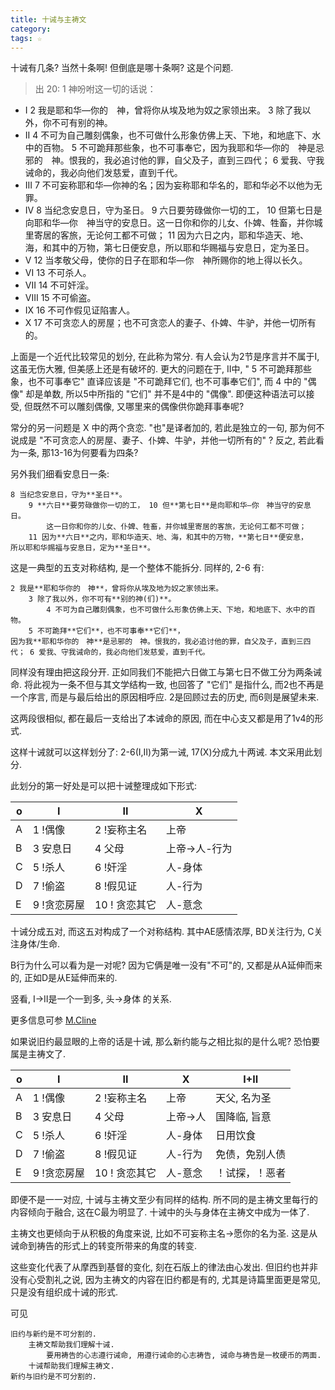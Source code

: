 ```yaml
---
title: 十诫与主祷文
category:
tags: ☆
---
```


十诫有几条? 当然十条啊! 但倒底是哪十条啊? 这是个问题.

> 出 20: 1 神吩咐这一切的话说：
- I 2 我是耶和华―你的　神，曾将你从埃及地为奴之家领出来。 3 除了我以外，你不可有别的神。
- II 4 不可为自己雕刻偶象，也不可做什么形象仿佛上天、下地，和地底下、水中的百物。 5 不可跪拜那些象，也不可事奉它，因为我耶和华―你的　神是忌邪的　神。恨我的，我必追讨他的罪，自父及子，直到三四代； 6 爱我、守我诫命的，我必向他们发慈爱，直到千代。
- III 7 不可妄称耶和华―你神的名；因为妄称耶和华名的，耶和华必不以他为无罪。
- IV 8 当纪念安息日，守为圣日。 9 六日要劳碌做你一切的工， 10 但第七日是向耶和华―你　神当守的安息日。这一日你和你的儿女、仆婢、牲畜，并你城里寄居的客旅，无论何工都不可做； 11 因为六日之内，耶和华造天、地、海，和其中的万物，第七日便安息，所以耶和华赐福与安息日，定为圣日。
- V 12 当孝敬父母，使你的日子在耶和华―你　神所赐你的地上得以长久。
- VI 13 不可杀人。
- VII 14 不可奸淫。
- VIII 15 不可偷盗。
- IX 16 不可作假见证陷害人。
- X 17 不可贪恋人的房屋；也不可贪恋人的妻子、仆婢、牛驴，并他一切所有的。

上面是一个近代比较常见的划分, 在此称为常分. 有人会认为2节是序言并不属于I, 这虽无伤大雅, 但美感上还是有破坏的. 更大的问题在于, II中, " 5 不可跪拜那些象，也不可事奉它" 直译应该是 "不可跪拜它们, 也不可事奉它们", 而 4 中的 "偶像" 却是单数, 所以5中所指的 "它们" 并不是4中的 "偶像". 即便这种语法可以接受, 但既然不可以雕刻偶像, 又哪里来的偶像供你跪拜事奉呢?

常分的另一问题是 X 中的两个贪恋. "也"是译者加的, 若此是独立的一句, 那为何不说成是 "不可贪恋人的房屋、妻子、仆婢、牛驴，并他一切所有的" ? 反之, 若此看为一条, 那13-16为何要看为四条?

另外我们细看安息日一条:

```
8 当纪念安息日，守为**圣日**。
    9 **六日**要劳碌做你一切的工， 10 但**第七日**是向耶和华―你　神当守的安息日。
        这一日你和你的儿女、仆婢、牲畜，并你城里寄居的客旅，无论何工都不可做；
    11 因为**六日**之内，耶和华造天、地、海，和其中的万物，**第七日**便安息，
所以耶和华赐福与安息日，定为**圣日**。
```

这是一典型的五支对称结构, 是一个整体不能拆分. 同样的, 2-6 有:

```
2 我是**耶和华你的　神**，曾将你从埃及地为奴之家领出来。
    3 除了我以外，你不可有**别的神(们)**。
        4 不可为自己雕刻偶象，也不可做什么形象仿佛上天、下地，和地底下、水中的百物。
    5 不可跪拜**它们**，也不可事奉**它们**，
因为我**耶和华你的　神**是忌邪的　神。恨我的，我必追讨他的罪，自父及子，直到三四代； 6 爱我、守我诫命的，我必向他们发慈爱，直到千代。
```

同样没有理由把这段分开. 正如同我们不能把六日做工与第七日不做工分为两条诫命. 将此视为一条不但与其文学结构一致, 也回答了 "它们" 是指什么, 而2也不再是一个序言, 而是与最后给出的原因相呼应. 2是回顾过去的历史, 而6则是展望未来.

这两段很相似, 都在最后一支给出了本诫命的原因, 而在中心支又都是用了1v4的形式.

这样十诫就可以这样划分了: 2-6(I,II)为第一诫, 17(X)分成九十两诫. 本文采用此划分.

此划分的第一好处是可以把十诫整理成如下形式:

o | I           | II            | X
--|-------------|---------------|--------------
A | 1 !偶像     | 2 !妄称主名   | 上帝
B | 3 安息日    | 4 父母        | 上帝->人-行为
C | 5 !杀人     | 6 !奸淫       | 人-身体
D | 7 !偷盗     | 8 !假见证     | 人-行为
E | 9 !贪恋房屋 | 10 ! 贪恋其它 | 人-意念

十诫分成五对, 而这五对构成了一个对称结构. 其中AE感情浓厚, BD关注行为, C关注身体/生命.

B行为什么可以看为是一对呢? 因为它俩是唯一没有"不可"的, 又都是从A延伸而来的, 正如D是从E延伸而来的.

竖看, I->II是一个一到多, 头->身体 的关系.

更多信息可参 [M.Cline](http://www.chaver.com/Before%20Chapter%20and%20Verse/Part%201%20PDF.pdf)

如果说旧约最显眼的上帝的话是十诫, 那么新约能与之相比拟的是什么呢? 恐怕要属是主祷文了.

o | I           | II            | X        | I+II
--|-------------|---------------|----------|---------------
A | 1 !偶像     | 2 !妄称主名   | 上帝     | 天父, 名为圣
B | 3 安息日    | 4 父母        | 上帝->人 | 国降临, 旨意
C | 5 !杀人     | 6 !奸淫       | 人-身体  | 日用饮食
D | 7 !偷盗     | 8 !假见证     | 人-行为  | 免债，免别人债
E | 9 !贪恋房屋 | 10 ! 贪恋其它 | 人-意念  | ！试探，！恶者

即便不是一一对应, 十诫与主祷文至少有同样的结构. 所不同的是主祷文里每行的内容倾向于融合, 这在C最为明显了. 十诫中的头与身体在主祷文中成为一体了.

主祷文也更倾向于从积极的角度来说, 比如不可妄称主名->愿你的名为圣. 这是从诫命到祷告的形式上的转变所带来的角度的转变.

这些变化代表了从摩西到基督的变化, 刻在石版上的律法由心发出. 但旧约也并非没有心受割礼之说, 因为主祷文的内容在旧约都是有的, 尤其是诗篇里面更是常见, 只是没有组织成十诫的形式.

可见

```
旧约与新约是不可分割的.
    主祷文帮助我们理解十诫.
        要用祷告的心志遵行诫命, 用遵行诫命的心志祷告, 诫命与祷告是一枚硬币的两面.
    十诫帮助我们理解主祷文.
新约与旧约是不可分割的.
```
